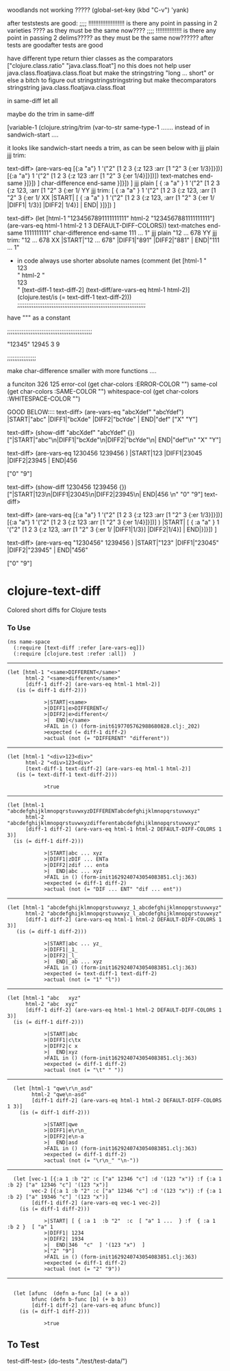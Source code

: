 ﻿woodlands not working ????? (global-set-key (kbd "C-v") 'yank)after teststests are good:;;;; !!!!!!!!!!!!!!!!!!!!! is there any point in passing in 2 varieties ???? as they must be the same now????;;;; !!!!!!!!!!!!!!! is there any point in passing 2 delims????? as they must be the same now??????after tests are goodafter tests are goodhave different type return thier classes as the comparators["clojure.class.ratio" "java.class.float"]   no this does not help userjava.class.floatjava.class.floatbut make the stringstring "long ... short" or else a bitch to figure outstringstringstringstringbut make thecomparatorsstringstringjava.class.floatjava.class.floatin same-diff let allmaybe do the trim in same-diff [variable-1 (clojure.string/trim (var-to-str same-type-1 ....... instead of in sandwich-start ....it looks like sandwich-start needs a trim, as can be seen below withjjj plainjjj trim:text-diff>  (are-vars-eq [{:a "a"} 1 '("2" [1 2 3 {:z 123 :arr [1 "2" 3 {:er 1/3}]}])]               [{:a "a"} 1 '("2" [1 2 3 {:z 123 :arr [1 "2" 3 {:er 1/4}]}])])text-matches end-same }]}])  ]char-difference end-same }]}])  ]jjj plain  [ { :a "a" } 1  '("2" [1 2 3 {:z 123, :arr [1 "2" 3 {:er 1/ YYjjj trim: [ { :a "a" } 1  '("2" [1 2 3 {:z 123, :arr [1 "2" 3 {:er 1/ XX|START| [ { :a "a" } 1  '("2" [1 2 3 {:z 123, :arr [1 "2" 3 {:er 1/|DIFF1| 1/3}]|DIFF2| 1/4}]|  END| }]}])  ]text-diff>  (let [html-1 "1234567891111111111"        html-2           "1234567881111111111"]        (are-vars-eq html-1 html-2 1 3 DEFAULT-DIFF-COLORS))text-matches end-same 1111111111"char-difference end-same 111 ... 1"jjj plain "12 ... 678 YYjjj trim: "12 ... 678 XX|START|"12 ... 678"|DIFF1|"891"|DIFF2|"881"|  END|"111 ... 1"- in code always use shorter absolute names(comment  (let [html-1 "<div>123<div>"        html-2 "<div>123<div>"        [text-diff-1 text-diff-2] (text-diff/are-vars-eq html-1 html-2)]    (clojure.test/is (= text-diff-1 text-diff-2)));;;;;;;;;;;;;;;;;;;;;;;;;;;;;;;;;;;;;;;;;;;;;;;;;;;;;;;;;;;;;;;;;;;;;;;have "\"" as a constant;;;;;;;;;;;;;;;;;;;;;;;;;;;;;;;;;;;;;;;;;;;;;;; "12345"   12945    3        9;;;;;;;;;;;;;;;;make char-difference smaller with more functions ....﻿﻿﻿﻿﻿﻿﻿﻿﻿﻿a funciton   326   125        error-col (get char-colors :ERROR-COLOR "")        same-col (get char-colors :SAME-COLOR "")        whitespace-col (get char-colors :WHITESPACE-COLOR "")GOOD BELOW::::text-diff> (are-vars-eq "abcXdef" "abcYdef")|START|"abc"|DIFF1|"bcXde"|DIFF2|"bcYde"|  END|"def"["X" "Y"]text-diff>   (show-diff "abcXdef" "abcYdef" {})["|START|\"abc\"\n|DIFF1|\"bcXde\"\n|DIFF2|\"bcYde\"\n|  END|\"def\"\n" "X" "Y"]text-diff>  (are-vars-eq 1230456 1239456 )|START|123|DIFF1|23045|DIFF2|23945|  END|456["0" "9"]text-diff>   (show-diff 1230456 1239456 {})["|START|123\n|DIFF1|23045\n|DIFF2|23945\n|  END|456 \n" "0" "9"]text-diff>text-diff>   (are-vars-eq [{:a "a"} 1 '("2" [1 2 3 {:z 123 :arr [1 "2" 3 {:er 1/3}]}])]                          [{:a "a"} 1 '("2" [1 2 3 {:z 123 :arr [1 "2" 3 {:er 1/4}]}])]               )|START| [ { :a "a" } 1  '("2" [1 2 3 {:z 123, :arr [1 "2" 3 {:er 1/|DIFF1|1/3}]|DIFF2|1/4}]|  END|}]}])  ]text-diff>  (are-vars-eq "1230456" 1239456 )|START|"123"|DIFF1|"23045"|DIFF2|"23945"|  END|"456"["0" "9"]# clojure-text-diffColored short diffs for Clojure tests### To Use```(ns name-space  (:require [text-diff :refer [are-vars-eq]])  (:require [clojure.test :refer :all])  )```****```(let [html-1 "<same>DIFFERENT</same>"      html-2 "<same>different</same>"      [diff-1 diff-2] (are-vars-eq html-1 html-2)]   (is (= diff-1 diff-2)))```                >|START|<same>                >|DIFF1|e>DIFFERENT</                >|DIFF2|e>different</                >|  END|</same>                >FAIL in () (form-init6197705762988680828.clj:_202)                >expected (= diff-1 diff-2)                >actual (not (= "DIFFERENT" "different"))****```(let [html-1 "<div>123<div>"      html-2 "<div>123<div>"      [text-diff-1 text-diff-2] (are-vars-eq html-1 html-2)]   (is (= text-diff-1 text-diff-2)))```                >true****```(let [html-1 "abcdefghijklmnopqrstuvwxyzDIFFERENTabcdefghijklmnopqrstuvwxyz"      html-2 "abcdefghijklmnopqrstuvwxyzdifferentabcdefghijklmnopqrstuvwxyz"      [diff-1 diff-2] (are-vars-eq html-1 html-2 DEFAULT-DIFF-COLORS 1 3)]  (is (= diff-1 diff-2)))```                >|START|abc ... xyz                >|DIFF1|zDIF ... ENTa                >|DIFF2|zdif ... enta                >|  END|abc ... xyz                >FAIL in () (form-init1629240743054083851.clj:363)                >expected (= diff-1 diff-2)                >actual (not (= "DIF ... ENT" "dif ... ent"))****```(let [html-1 "abcdefghijklmnopqrstuvwxyz_1_abcdefghijklmnopqrstuvwxyz"      html-2 "abcdefghijklmnopqrstuvwxyz_l_abcdefghijklmnopqrstuvwxyz"      [diff-1 diff-2] (are-vars-eq html-1 html-2 DEFAULT-DIFF-COLORS 1 3)]   (is (= diff-1 diff-2)))```                >|START|abc ... yz_                >|DIFF1|_1_                >|DIFF2|_l_                >|  END|_ab ... xyz                >FAIL in () (form-init1629240743054083851.clj:363)                >expected (= text-diff-1 text-diff-2)                >actual (not (= "1" "l"))****```(let [html-1 "abc	xyz"      html-2 "abc  xyz"      [diff-1 diff-2] (are-vars-eq html-1 html-2 DEFAULT-DIFF-COLORS 1 3)]  (is (= diff-1 diff-2)))```                >|START|abc                >|DIFF1|c\tx                >|DIFF2|c x                >|  END|xyz                >FAIL in () (form-init1629240743054083851.clj:363)                >expected (= diff-1 diff-2)                >actual (not (= "\t" " "))***```  (let [html-1 "qwe\r\n_asd"        html-2 "qwe\n-asd"        [diff-1 diff-2] (are-vars-eq html-1 html-2 DEFAULT-DIFF-COLORS 1 3)]    (is (= diff-1 diff-2)))```                >|START|qwe                >|DIFF1|e\r\n_                >|DIFF2|e\n-a                >|  END|asd                >FAIL in () (form-init1629240743054083851.clj:363)                >expected (= diff-1 diff-2)                >actual (not (= "\r\n_" "\n-"))***```  (let [vec-1 [{:a 1 :b "2" :c ["a" 12346 "c"] :d '(123 "x")} :f {:a 1 :b 2} ["a" 12346 "c"] '(123 "x")]        vec-2 [{:a 1 :b "2" :c ["a" 12346 "c"] :d '(123 "x")} :f {:a 1 :b 2} ["a" 19346 "c"] '(123 "x")]        [diff-1 diff-2] (are-vars-eq vec-1 vec-2)]    (is (= diff-1 diff-2)))```                >|START| [ { :a 1  :b "2"  :c  [ "a" 1 ...  } :f  { :a 1  :b 2 }  [ "a" 1                >|DIFF1| 1234                >|DIFF2| 1934                >|  END|346  "c"  ] '(123 "x")  ]                >["2" "9"]                >FAIL in () (form-init1629240743054083851.clj:363)                >expected (= diff-1 diff-2)                >actual (not (= "2" "9"))***```  (let [afunc  (defn a-func [a] (+ a a))        bfunc (defn b-func [b] (+ b b))        [diff-1 diff-2] (are-vars-eq afunc bfunc)]    (is (= diff-1 diff-2)))```                >true## To Testtest-diff-test> (do-tests "./test/test-data/")